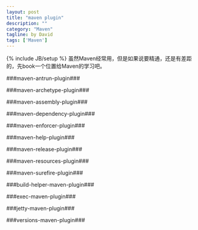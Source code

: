 ```yaml
---
layout: post
title: "maven plugin"
description: ""
category: "Maven"
tagline: by David
tags: ['Maven']
---
```

{% include JB/setup %}
虽然Maven经常用，但是如果说要精通，还是有差距的，先book一个位置给Maven的学习吧。

<!--more-->

###maven-antrun-plugin###

###maven-archetype-plugin###

###maven-assembly-plugin###

###maven-dependency-plugin###

###maven-enforcer-plugin###

###maven-help-plugin###

###maven-release-plugin###

###maven-resources-plugin###

###maven-surefire-plugin###

###build-helper-maven-plugin###

###exec-maven-plugin###

###jetty-maven-plugin###

###versions-maven-plugin###


